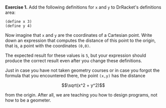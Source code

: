 **Exercise 1.** Add the following definitions for `x` and `y` to DrRacket's
definitions area:

```
(define x 3)
(define y 4)
```

Now imagine that `x` and `y` are the coordinates of a Cartesian point. Write
down an expression that computes the distance of this point to the origin, that
is, a point with the coordinates `(0,0)`.

The expected result for these values is `5`, but your expression should produce
the correct result even after you change these definitions.

Just in case you have not taken geometry courses or in case you forgot the
formula that you encountered there, the point `(x,y)` has the distance

$$\sqrt(x^2 + y^2)$$

from the origin. After all, we are teaching you how to design programs, not
how to be a geometer.
